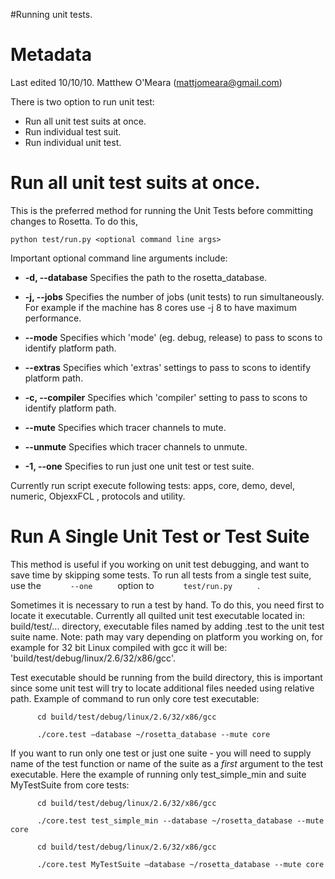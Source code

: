 #Running unit tests.

Metadata
========

Last edited 10/10/10. Matthew O'Meara (mattjomeara@gmail.com)

There is two option to run unit test:

-   Run all unit test suits at once.
-   Run individual test suit.
-   Run individual unit test.

Run all unit test suits at once.
================================

This is the preferred method for running the Unit Tests before committing changes to Rosetta. To do this,

```
python test/run.py <optional command line args>
```

Important optional command line arguments include:

-   **-d, --database** Specifies the path to the rosetta\_database.

-   **-j, --jobs** Specifies the number of jobs (unit tests) to run simultaneously. For example if the machine has 8 cores use -j 8 to have maximum performance.

-   **--mode** Specifies which 'mode' (eg. debug, release) to pass to scons to identify platform path.

-   **--extras** Specifies which 'extras' settings to pass to scons to identify platform path.

-   **-c, --compiler** Specifies which 'compiler' setting to pass to scons to identify platform path.

-   **--mute** Specifies which tracer channels to mute.

-   **--unmute** Specifies which tracer channels to unmute.

-   **-1, --one** Specifies to run just one unit test or test suite.

Currently run script execute following tests: apps, core, demo, devel, numeric, ObjexxFCL , protocols and utility.

Run A Single Unit Test or Test Suite
====================================

This method is useful if you working on unit test debugging, and want to save time by skipping some tests. To run all tests from a single test suite, use the `       --one      ` option to `       test/run.py      ` .

Sometimes it is necessary to run a test by hand. To do this, you need first to locate it executable. Currently all quilted unit test executable located in: build/test/... directory, executable files named by adding .test to the unit test suite name. Note: path may vary depending on platform you working on, for example for 32 bit Linux compiled with gcc it will be: 'build/test/debug/linux/2.6/32/x86/gcc'.

Test executable should be running from the build directory, this is important since some unit test will try to locate additional files needed using relative path. Example of command to run only core test executable:

`       cd build/test/debug/linux/2.6/32/x86/gcc      `

`       ./core.test –database ~/rosetta_database --mute core      `

If you want to run only one test or just one suite - you will need to supply name of the test function or name of the suite as a *first* argument to the test executable. Here the example of running only test\_simple\_min and suite MyTestSuite from core tests:

`       cd build/test/debug/linux/2.6/32/x86/gcc      `

`       ./core.test test_simple_min --database ~/rosetta_database --mute core      `

`       cd build/test/debug/linux/2.6/32/x86/gcc      `

`       ./core.test MyTestSuite –database ~/rosetta_database --mute core      `
